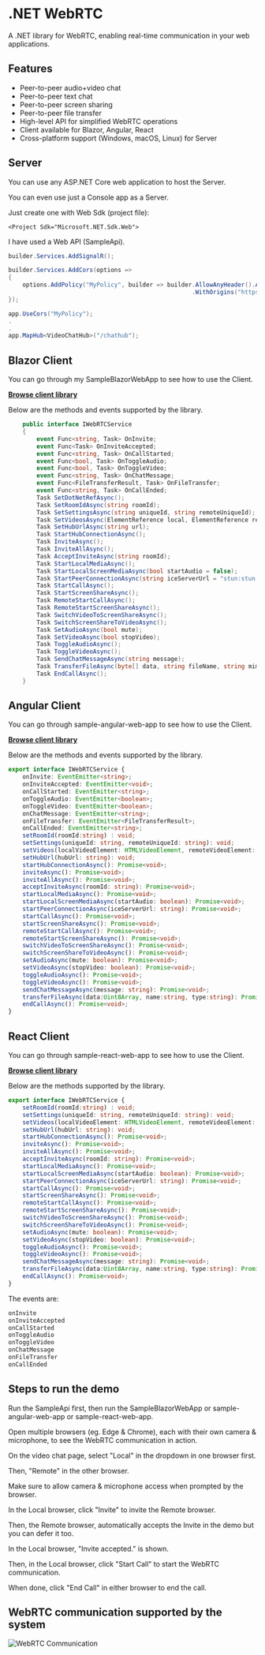 # .NET WebRTC

A .NET library for WebRTC, enabling real-time communication in your web applications.

## Features

- Peer-to-peer audio+video chat
- Peer-to-peer text chat
- Peer-to-peer screen sharing
- Peer-to-peer file transfer
- High-level API for simplified WebRTC operations
- Client available for Blazor, Angular, React
- Cross-platform support (Windows, macOS, Linux) for Server

## Server

You can use any ASP.NET Core web application to host the Server.

You can even use just a Console app as a Server.

Just create one with Web Sdk (project file):

```
<Project Sdk="Microsoft.NET.Sdk.Web">
```

I have used a Web API (SampleApi).

```csharp
builder.Services.AddSignalR();

builder.Services.AddCors(options =>
{
    options.AddPolicy("MyPolicy", builder => builder.AllowAnyHeader().AllowAnyMethod().AllowCredentials().SetIsOriginAllowed(origin => true)
                                                    .WithOrigins("https://localhost:7086/"));
});
```

```csharp
app.UseCors("MyPolicy");
.
.
app.MapHub<VideoChatHub>("/chathub");
```

## Blazor Client

You can go through my SampleBlazorWebApp to see how to use the Client.

[**Browse client library**](https://github.com/VeritasSoftware/WebRTC/tree/master/WebRTC.Blazor.Client)

Below are the methods and events supported by the library.

```csharp
    public interface IWebRTCService
    {
        event Func<string, Task> OnInvite;
        event Func<Task> OnInviteAccepted;
        event Func<string, Task> OnCallStarted;
        event Func<bool, Task> OnToggleAudio;
        event Func<bool, Task> OnToggleVideo;
        event Func<string, Task> OnChatMessage;
        event Func<FileTransferResult, Task> OnFileTransfer;        
        event Func<string, Task> OnCallEnded;
        Task SetDotNetRefAsync();        
        Task SetRoomIdAsync(string roomId);
        Task SetSettingsAsync(string uniqueId, string remoteUniqueId);
        Task SetVideosAsync(ElementReference local, ElementReference remote);
        Task SetHubUrlAsync(string url);
        Task StartHubConnectionAsync();
        Task InviteAsync();
        Task InviteAllAsync();
        Task AcceptInviteAsync(string roomId);
        Task StartLocalMediaAsync();
        Task StartLocalScreenMediaAsync(bool startAudio = false);
        Task StartPeerConnectionAsync(string iceServerUrl = "stun:stun.l.google.com:19302");
        Task StartCallAsync();
        Task StartScreenShareAsync();
        Task RemoteStartCallAsync();
        Task RemoteStartScreenShareAsync();
        Task SwitchVideoToScreenShareAsync();
        Task SwitchScreenShareToVideoAsync();
        Task SetAudioAsync(bool mute);
        Task SetVideoAsync(bool stopVideo);
        Task ToggleAudioAsync();
        Task ToggleVideoAsync();
        Task SendChatMessageAsync(string message);
        Task TransferFileAsync(byte[] data, string fileName, string mimeType);
        Task EndCallAsync();               
    }
```

## Angular Client

You can go through sample-angular-web-app to see how to use the Client.

[**Browse client library**](https://github.com/VeritasSoftware/WebRTC/tree/master/sample-angular-web-app/projects/ts-webrtc-angular-client/src/lib)

Below are the methods and events supported by the library.

```typescript
export interface IWebRTCService {
    onInvite: EventEmitter<string>;
    onInviteAccepted: EventEmitter<void>;
    onCallStarted: EventEmitter<string>;
    onToggleAudio: EventEmitter<boolean>;
    onToggleVideo: EventEmitter<boolean>;
    onChatMessage: EventEmitter<string>;
    onFileTransfer: EventEmitter<FileTransferResult>;    
    onCallEnded: EventEmitter<string>;    
    setRoomId(roomId:string) : void;
    setSettings(uniqueId: string, remoteUniqueId: string): void;
    setVideos(localVideoElement: HTMLVideoElement, remoteVideoElement: HTMLVideoElement): void;
    setHubUrl(hubUrl: string): void;
    startHubConnectionAsync(): Promise<void>;
    inviteAsync(): Promise<void>;
    inviteAllAsync(): Promise<void>;
    acceptInviteAsync(roomId: string): Promise<void>;
    startLocalMediaAsync(): Promise<void>;
    startLocalScreenMediaAsync(startAudio: boolean): Promise<void>;
    startPeerConnectionAsync(iceServerUrl: string): Promise<void>;
    startCallAsync(): Promise<void>;
    startScreenShareAsync(): Promise<void>;
    remoteStartCallAsync(): Promise<void>;
    remoteStartScreenShareAsync(): Promise<void>;
    switchVideoToScreenShareAsync(): Promise<void>;
    switchScreenShareToVideoAsync(): Promise<void>;
    setAudioAsync(mute: boolean): Promise<void>;
    setVideoAsync(stopVideo: boolean): Promise<void>;
    toggleAudioAsync(): Promise<void>;
    toggleVideoAsync(): Promise<void>;
    sendChatMessageAsync(message: string): Promise<void>;
    transferFileAsync(data:Uint8Array, name:string, type:string): Promise<void>;
    endCallAsync(): Promise<void>;        
}
```

## React Client

You can go through sample-react-web-app to see how to use the Client.

[**Browse client library**](https://github.com/VeritasSoftware/WebRTC/tree/master/ts-webrtc-react-client/src)

Below are the methods supported by the library.

```typescript
export interface IWebRTCService {
    setRoomId(roomId:string) : void;
    setSettings(uniqueId: string, remoteUniqueId: string): void;
    setVideos(localVideoElement: HTMLVideoElement, remoteVideoElement: HTMLVideoElement): void;
    setHubUrl(hubUrl: string): void;
    startHubConnectionAsync(): Promise<void>;
    inviteAsync(): Promise<void>;
    inviteAllAsync(): Promise<void>;
    acceptInviteAsync(roomId: string): Promise<void>;
    startLocalMediaAsync(): Promise<void>;
    startLocalScreenMediaAsync(startAudio: boolean): Promise<void>;
    startPeerConnectionAsync(iceServerUrl: string): Promise<void>;
    startCallAsync(): Promise<void>;
    startScreenShareAsync(): Promise<void>;
    remoteStartCallAsync(): Promise<void>;
    remoteStartScreenShareAsync(): Promise<void>;
    switchVideoToScreenShareAsync(): Promise<void>;
    switchScreenShareToVideoAsync(): Promise<void>;
    setAudioAsync(mute: boolean): Promise<void>;
    setVideoAsync(stopVideo: boolean): Promise<void>;
    toggleAudioAsync(): Promise<void>;
    toggleVideoAsync(): Promise<void>;
    sendChatMessageAsync(message: string): Promise<void>;
    transferFileAsync(data:Uint8Array, name:string, type:string): Promise<void>;
    endCallAsync(): Promise<void>;        
}
```

The events are:

```typescript
onInvite
onInviteAccepted
onCallStarted
onToggleAudio
onToggleVideo
onChatMessage
onFileTransfer
onCallEnded
```

## Steps to run the demo

Run the SampleApi first, then run the SampleBlazorWebApp or sample-angular-web-app or sample-react-web-app.

Open multiple browsers (eg. Edge & Chrome), each with their own camera & microphone, to see the WebRTC communication in action. 

On the video chat page, select "Local" in the dropdown in one browser first.

Then, "Remote" in the other browser.

Make sure to allow camera & microphone access when prompted by the browser.

In the Local browser, click "Invite" to invite the Remote browser.

Then, the Remote browser, automatically accepts the Invite in the demo but you can defer it too.

In the Local browser, "Invite accepted." is shown.

Then, in the Local browser, click "Start Call" to start the WebRTC communication.

When done, click "End Call" in either browser to end the call.

## WebRTC communication supported by the system

![WebRTC Communication](Docs/VideoChatSequenceDiagram.png)